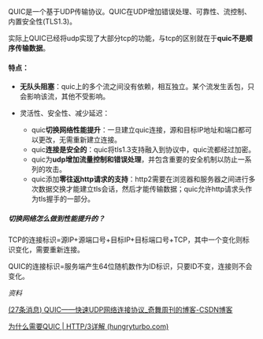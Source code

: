 QUIC是一个基于UDP传输协议。QUIC在UDP增加错误处理、可靠性、流控制、内置安全性(TLS1.3)。

实际上QUIC已经将udp实现了大部分tcp的功能，与tcp的区别就在于**quic不是顺序传输数据**。

#### 特点：

* **无队头阻塞**：quic上的多个流之间没有依赖，相互独立。某个流发生丢包，只会影响该流，其他不受影响。
* 灵活性、安全性、减少延迟：

  * quic**切换网络性能提升**：一旦建立quic连接，源和目标IP地址和端口都可以更改，无需重新建立连接。
  * quic**连接是安全的**：quic将tls1.3支持融入到协议中，quic流都经过加密。
  * quic为**udp增加流量控制和错误处理**，并包含重要的安全机制以防止一系列的攻击。
  * quic添加**零往返http请求的支持**：http2需要在浏览器和服务器之间进行多次数据交换才能建立tls会话，然后才能传输数据；quic允许http请求头作为tls握手的一部分。

##### 切换网络怎么做到性能提升的？

TCP的连接标识=源IP+源端口号+目标IP+目标端口号+TCP，其中一个变化则标识变化，需要重新连接。

QUIC的连接标识=服务端产生64位随机数作为ID标识，只要ID不变，连接则不会变化。





*资料*

[(27条消息) QUIC——快速UDP网络连接协议_奇舞周刊的博客-CSDN博客](https://blog.csdn.net/qiwoo_weekly/article/details/123059142)

[为什么需要QUIC | HTTP/3详解 (hungryturbo.com)](https://hungryturbo.com/HTTP3-explained/quic/为什么需要QUIC.html#tcp队头阻塞)









